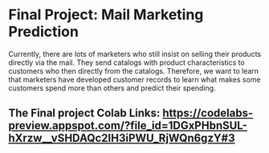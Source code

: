 # Final Project: Mail Marketing Prediction

Currently, there are lots of marketers who still insist on selling their products directly via the mail. They send catalogs with product characteristics to customers who then directly from the catalogs. Therefore, we want to learn that marketers have developed customer records to learn what makes some customers spend more than others and predict their spending.



## The Final project Colab Links: https://codelabs-preview.appspot.com/?file_id=1DGxPHbnSUL-hXrzw__vSHDAQc2IH3iPWU_RjWQn6gzY#3
